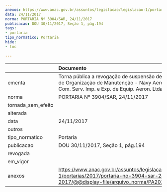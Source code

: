 ```yaml
---
anexos: https://www.anac.gov.br/assuntos/legislacao/legislacao-1/portarias/2017/portaria-no-3904-sar-24-11-2017/@@display-file/arquivo_norma/PA2017-3904.pdf
data: 24/11/2017
norma: PORTARIA Nº 3904/SAR, 24/11/2017
publicacao: DOU 30/11/2017, Seção 1, pág.194
tags:
- portaria
tipo_normatico: Portaria
hide: 
- toc 
 
---
```


|                    | Documento                                                                                                                                            |
|:-------------------|:-----------------------------------------------------------------------------------------------------------------------------------------------------|
| ementa             | Torna pública a revogação de suspensão de Certificado de Organização de Manutenção - Navy Aero Space Com. Serv. Imp. e Exp. de Equip. Aeron. Ltda.   |
| norma              | PORTARIA Nº 3904/SAR, 24/11/2017                                                                                                                     |
| tornada_sem_efeito |                                                                                                                                                      |
| alterada           |                                                                                                                                                      |
| data               | 24/11/2017                                                                                                                                           |
| outros             |                                                                                                                                                      |
| tipo_normatico     | Portaria                                                                                                                                             |
| publicacao         | DOU 30/11/2017, Seção 1, pág.194                                                                                                                     |
| revogada           |                                                                                                                                                      |
| em_vigor           |                                                                                                                                                      |
| anexos             | https://www.anac.gov.br/assuntos/legislacao/legislacao-1/portarias/2017/portaria-no-3904-sar-24-11-2017/@@display-file/arquivo_norma/PA2017-3904.pdf |